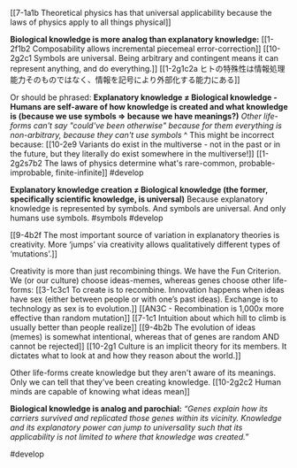 [[7-1a1b Theoretical physics has that universal applicability because the laws of physics apply to all things physical]]

**Biological knowledge is more analog than explanatory knowledge:**
	[[1-2f1b2 Composability allows incremental piecemeal error-correction]]
		[[10-2g2c1 Symbols are universal. Being arbitrary and contingent means it can represent anything, and do everything.]]
			[[1-2g1c2a ヒトの特殊性は情報処理能力そのものではなく、情報を記号により外部化する能力にある]]

Or should be phrased: **Explanatory knowledge ≠ Biological knowledge - Humans are self-aware of how knowledge is created and what knowledge is (because we use symbols => because we have meanings?)**
*Other life-forms can't say "could've been otherwise" because for them everything is non-arbitrary, because they can't use symbols*
^ This might be incorrect because:
[[10-2e9 Variants do exist in the multiverse - not in the past or in the future, but they literally do exist somewhere in the multiverse!]]
[[1-2g2s7b2 The laws of physics determine what's rare-common, probable-improbable, finite-infinite]]
#develop 

**Explanatory knowledge creation ≠ Biological knowledge (the former, specifically scientific knowledge, is universal)**
Because explanatory knowledge is represented by symbols. And symbols are universal. And only humans use symbols.
#symbols 
#develop 

[[9-4b2f The most important source of variation in explanatory theories is creativity. More ‘jumps’ via creativity allows qualitatively different types of ‘mutations’.]]

Creativity is more than just recombining things. We have the Fun Criterion. We (or our culture) choose ideas-memes, whereas genes choose other life-forms:
[[3-1c3c1 To create is to recombine. Innovation happens when ideas have sex (either between people or with one’s past ideas). Exchange is to technology as sex is to evolution.]]
[[AN3C - Recombination is 1,000x more effective than random mutation]]
[[7-1c1 Intuition about which hill to climb is usually better than people realize]]
[[9-4b2b The evolution of ideas (memes) is somewhat intentional, whereas that of genes are random AND cannot be rejected]]
[[10-2g1 Culture is an implicit theory for its members. It dictates what to look at and how they reason about the world.]]

Other life-forms create knowledge but they aren't aware of its meanings. Only we can tell that they've been creating knowledge.
[[10-2g2c2 Human minds are capable of knowing what ideas mean]]

**Biological knowledge is analog and parochial:**
*“Genes explain how its carriers survived and replicated those genes within its vicinity. Knowledge and its explanatory power can jump to universality such that its applicability is not limited to where that knowledge was created.”*

#develop 
